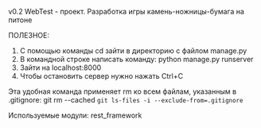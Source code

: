 ﻿v0.2
WebTest - проект. Разработка игры камень-ножницы-бумага на питоне


ПОЛЕЗНОЕ:

1) С помощью команды cd зайти в директорию с файлом manage.py
2) В командной строке написать команду: python manage.py runserver
3) Зайти на localhost:8000
4) Чтобы остановить сервер нужно нажать Ctrl+C


Эта удобная команда применяет rm ко всем файлам, указанным в .gitignore:
git rm --cached `git ls-files -i --exclude-from=.gitignore` 


Используемые модули:
rest_framework
